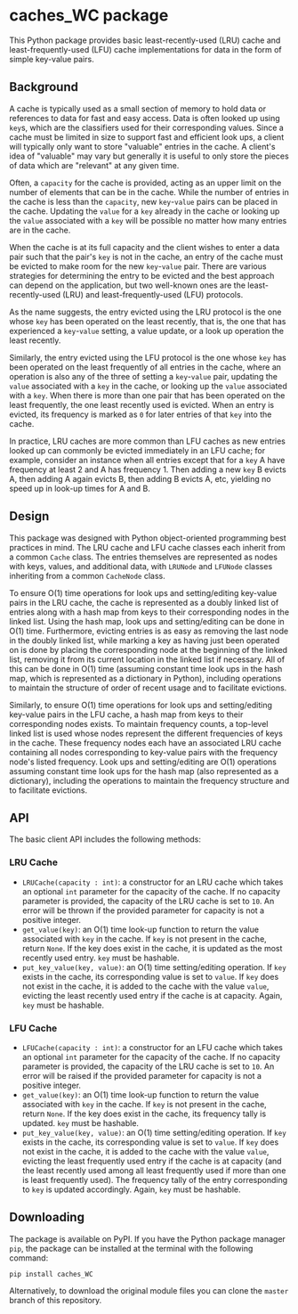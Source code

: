 # caches_WC package

This Python package provides basic least-recently-used (LRU) cache and
least-frequently-used (LFU) cache implementations for data in the form of simple key-value pairs.

## Background

A cache is typically used as a small section of memory to hold data or
references to data for fast and easy access. Data is often looked up using `key`s,
which are the classifiers used for their corresponding values. Since a cache
must be limited in size to support fast and efficient look ups, a client will
typically only want to store "valuable" entries in the cache. A client's idea
of "valuable" may vary but generally it is useful to only store the pieces of
data which are "relevant" at any given time.

Often, a `capacity` for the cache is provided, acting as an upper limit on the
number of elements that can be in the cache. While the number of entries in the
cache is less than the `capacity`, new `key`-`value` pairs can be placed in the
cache. Updating the `value` for a `key` already in the cache or
looking up the `value` associated with a `key` will be possible no matter how many
entries are in the cache.

When the cache is at its full capacity and the client wishes to enter a data
pair such that the pair's `key` is not in the cache, an entry of the cache must
be evicted to make room for the new `key`-`value` pair. There are various strategies
for determining the entry to be evicted and the best approach can depend on the
application, but two well-known ones are the least-recently-used (LRU) and
least-frequently-used (LFU) protocols.

As the name suggests, the entry evicted using the LRU protocol is the one whose
`key` has been operated on the least recently, that is, the one that has
experienced a `key`-`value` setting, a value update, or a look up operation the
least recently.

Similarly, the entry evicted using the LFU protocol is the one whose `key` has
been operated on the least frequently of all entries in the cache, where an
operation is also any of the three of setting a `key`-`value` pair, updating the
`value` associated with a `key` in the cache, or looking up the `value` associated
with a `key`. When there is more than one pair that has been operated on the
least frequently, the one least recently used is evicted. When an entry is
evicted, its frequency is marked as `0` for later entries of that `key` into the
cache.

In practice, LRU caches are more common than LFU caches as new entries looked up
can commonly be evicted immediately in an LFU cache; for example, consider an instance when all entries
except that for a `key` A have frequency at least 2 and A has frequency 1. Then
adding a new `key` B evicts A, then adding A again evicts B, then adding B evicts
A, etc, yielding no speed up in look-up times for A and B.

## Design

This package was designed with Python object-oriented programming best practices in mind.
The LRU cache and LFU cache classes each inherit from a common `Cache` class.
The entries themselves are represented as nodes with keys, values, and
additional data, with `LRUNode` and `LFUNode` classes inheriting from a common
`CacheNode` class.

To ensure O(1) time operations for look ups and setting/editing key-value pairs
in the LRU cache, the cache is represented as a doubly linked list of entries along
with a hash map from keys to their corresponding nodes in the linked list. Using
 the hash map, look ups and setting/editing can be done in O(1) time.
Furthermore, evicting entries is as easy as removing the last node in the doubly
 linked list, while marking a key as having just been operated on is done by
placing the corresponding node at the beginning of the linked list, removing it
from its current location in the linked list if necessary. All of this can be
done in O(1) time (assuming constant time look ups in the hash map, which is
represented as a dictionary in Python), including operations to maintain the
structure of order of recent usage and to facilitate evictions.

Similarly, to ensure O(1) time operations for look ups and setting/editing
key-value pairs in the LFU cache, a hash map from keys to their corresponding
nodes exists. To maintain frequency counts, a top-level linked list is used
whose nodes represent the different frequencies of keys in the cache. These
frequency nodes each have an associated LRU cache containing all nodes
corresponding to key-value pairs with the frequency node's listed frequency.
Look ups and setting/editing are O(1) operations assuming constant time look ups
 for the hash map (also represented as a dictionary), including the operations
to maintain the frequency structure and to facilitate evictions.

## API

The basic client API includes the following methods:

### LRU Cache
- `LRUCache(capacity : int)`: a constructor for an LRU cache which takes an
optional `int` parameter for the capacity of the cache. If no capacity parameter
is provided, the capacity of the LRU cache is set to `10`. An error will be
thrown if the provided parameter for capacity is not a positive integer.
- `get_value(key)`: an O(1) time look-up function to return the value
associated with `key` in the cache. If `key` is not present in the cache, return
 `None`. If the key does exist in the cache, it is updated as the most recently
used entry. `key` must be hashable.
- `put_key_value(key, value)`: an O(1) time setting/editing operation.
If `key` exists in the cache, its corresponding value is set to `value`. If
`key` does not exist in the cache, it is added to the cache with the value
`value`, evicting the least recently used entry if the cache is at capacity. Again, `key` must be hashable.

### LFU Cache
- `LFUCache(capacity : int)`: a constructor for an LFU cache which takes an
optional `int` parameter for the capacity of the cache. If no capacity parameter
is provided, the capacity of the LRU cache is set to `10`. An error will be raised if the provided parameter for capacity is not a positive integer.
- `get_value(key)`: an O(1) time look-up function to return the value
associated with `key` in the cache. If `key` is not present in the cache, return
 `None`. If the key does exist in the cache, its frequency tally is updated. `key` must be hashable.
- `put_key_value(key, value)`: an O(1) time setting/editing operation.
If `key` exists in the cache, its corresponding value is set to `value`. If
`key` does not exist in the cache, it is added to the cache with the value
`value`, evicting the least frequently used entry if the cache is at capacity (and the least recently used among all least frequently used if more than one is
least frequently used). The frequency tally of the entry corresponding to `key`
is updated accordingly. Again, `key` must be hashable.

## Downloading

The package is available on PyPI. If you have the Python package manager `pip`,
the package can be installed at the terminal with the following command:

```pip install caches_WC```

Alternatively, to download the original module files
 you can clone the `master` branch of this repository.
